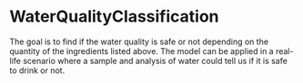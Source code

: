 # WaterQualityClassification

The goal is to find if the water quality is safe or not depending on the quantity of the ingredients listed above. The model can be applied in a real-life scenario where a sample and analysis of water could tell us if it is safe to drink or not.
